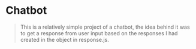 # Chatbot
>
> This is a relatively simple project of a chatbot, the idea behind it was to get a response from user input based on the responses I had created in the object in response.js.

